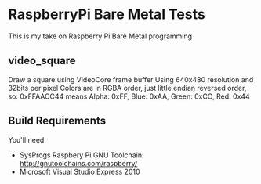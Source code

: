 RaspberryPi Bare Metal Tests
===========================

This is my take on Raspberry Pi Bare Metal programming

video_square
------------

Draw a square using VideoCore frame buffer
Using 640x480 resolution and 32bits per pixel
Colors are in RGBA order, just little endian reversed order, so:
0xFFAACC44 means Alpha: 0xFF, Blue: 0xAA, Green: 0xCC, Red: 0x44

Build Requirements
------------------

You'll need:
* SysProgs Raspbery Pi GNU Toolchain: http://gnutoolchains.com/raspberry/
* Microsoft Visual Studio Express 2010
